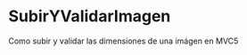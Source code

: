SubirYValidarImagen
===================

Como subir y validar las dimensiones de una imágen en MVC5
